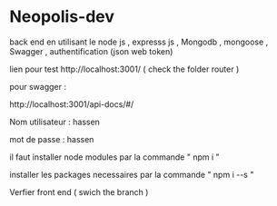 ﻿# Neopolis-dev
back end en utilisant le node js , expresss js , Mongodb , mongoose , Swagger , authentification (json web token) 

lien pour test 
 http://localhost:3001/ ( check the folder router )

pour swagger : 

http://localhost:3001/api-docs/#/ 

Nom utilisateur : hassen 

mot de passe : hassen 


il faut installer node modules par la commande " npm i "

installer les packages necessaires par la commande " npm i <nomPackages> --s "
  
  
  
  Verfier front end ( swich the branch )
  
